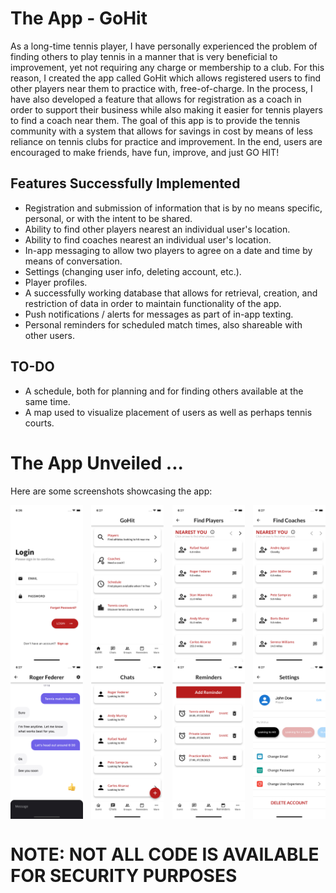 # The App - GoHit
As a long-time tennis player, I have personally experienced the problem of finding others to play tennis in a manner that is very beneficial to improvement, yet not requiring any charge or membership to a club. For this reason, I created the app called GoHit which allows registered users to find other players near them to practice with, free-of-charge. In the process, I have also developed a feature that allows for registration as a coach in order to support their business while also making it easier for tennis players to find a coach near them. The goal of this app is to provide the tennis community with a system that allows for savings in cost by means of less reliance on tennis clubs for practice and improvement. In the end, users are encouraged to make friends, have fun, improve, and just GO HIT!

## Features Successfully Implemented
- Registration and submission of information that is by no means specific, personal, or with the intent to be shared.
- Ability to find other players nearest an individual user's location.
- Ability to find coaches nearest an individual user's location.
- In-app messaging to allow two players to agree on a date and time by means of conversation.
- Settings (changing user info, deleting account, etc.).
- Player profiles.
- A successfully working database that allows for retrieval, creation, and restriction of data in order to maintain functionality of the app.
- Push notifications / alerts for messages as part of in-app texting.
- Personal reminders for scheduled match times, also shareable with other users.

## TO-DO
- A schedule, both for planning and for finding others available at the same time.
- A map used to visualize placement of users as well as perhaps tennis courts.

# The App Unveiled ...
Here are some screenshots showcasing the app:
<div style="display: flex; flex-wrap: wrap; justify-content: space-between;">
  <img src="screenshots/gohit1.webp" alt="Screenshot 1" width="23%">
  <img src="screenshots/gohit2.webp" alt="Screenshot 2" width="23%">
  <img src="screenshots/gohit3.webp" alt="Screenshot 3" width="23%">
  <img src="screenshots/gohit4.webp" alt="Screenshot 4" width="23%">
  <img src="screenshots/gohit5.webp" alt="Screenshot 5" width="23%">
  <img src="screenshots/gohit6.webp" alt="Screenshot 6" width="23%">
  <img src="screenshots/gohit7.webp" alt="Screenshot 7" width="23%">
  <img src="screenshots/gohit8.webp" alt="Screenshot 8" width="23%">
</div>

# NOTE: NOT ALL CODE IS AVAILABLE FOR SECURITY PURPOSES
